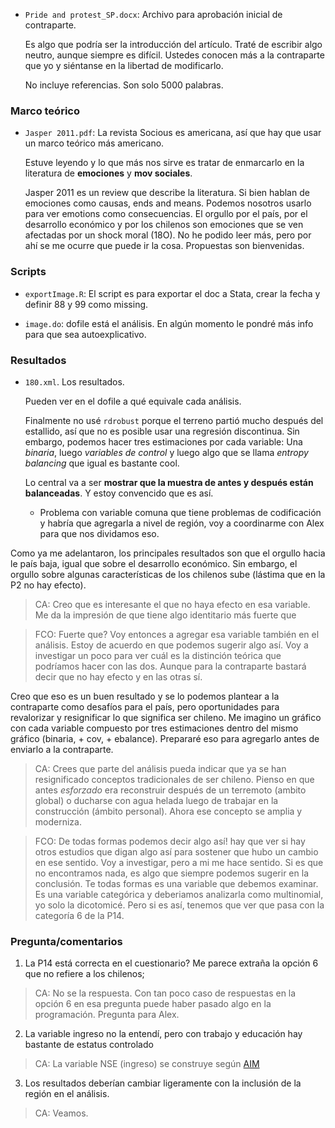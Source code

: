 - `Pride and protest_SP.docx`: Archivo para aprobación inicial de contraparte. 

	Es algo que podría ser la introducción del artículo. Traté de escribir algo neutro, aunque siempre es difícil. Ustedes conocen más a la contraparte que yo y siéntanse en la libertad de modificarlo. 
	
	No incluye referencias. Son solo 5000 palabras. 

### Marco teórico

- `Jasper 2011.pdf`: La revista Socious es americana, así que hay que usar un marco teórico más americano. 

	Estuve leyendo y lo que más nos sirve es tratar de enmarcarlo en la literatura de **emociones** y **mov sociales**. 

	Jasper 2011 es un review que describe la literatura. Si bien hablan de emociones como causas, ends and means. Podemos nosotros usarlo para ver emotions como consecuencias. El orgullo por el país, por el desarrollo económico y por los chilenos son emociones que se ven afectadas por un shock moral (18O). No he podido leer más, pero por ahí se me ocurre que puede ir la cosa. Propuestas son bienvenidas. 

### Scripts

- `exportImage.R`: El script es para exportar el doc a Stata, crear la fecha y definir 88 y 99 como missing. 

- `image.do`: dofile está el análisis. En algún momento le pondré más info para que sea autoexplicativo. 

### Resultados

- `180.xml`. Los resultados. 

	Pueden ver en el dofile a qué equivale cada análisis. 

	Finalmente no usé `rdrobust` porque el terreno partió mucho después del estallido, así que no es posible usar una regresión discontinua. Sin embargo, podemos hacer tres estimaciones por cada variable: Una *binaria*, luego *variables de control* y luego algo que se llama *entropy balancing* que igual es bastante cool. 

	Lo central va a ser **mostrar que la muestra de antes y después están balanceadas**. Y estoy convencido que es así. 

	* Problema con variable comuna que tiene problemas de codificación y habría que agregarla a nivel de región, voy a coordinarme con Alex para que nos dividamos eso. 

Como ya me adelantaron, los principales resultados son que el orgullo hacia le país baja, igual que sobre el desarrollo económico. Sin embargo, el orgullo sobre algunas características de los chilenos sube (lástima que en la P2 no hay efecto). 

> CA: Creo que es interesante el que no haya efecto en esa variable. Me da la impresión de que tiene algo identitario más fuerte que

> FCO: Fuerte que? Voy entonces a agregar esa variable también en el análisis. Estoy de acuerdo en que podemos sugerir algo así. Voy a investigar un poco para ver cuál es la distinción teórica que podríamos hacer con las dos. Aunque para la contraparte bastará decir que no hay efecto y en las otras sí.

Creo que eso es un buen resultado y se lo podemos plantear a la contraparte como desafíos para el país, pero oportunidades para revalorizar y resignificar lo que significa ser chileno. Me imagino un gráfico con cada variable compuesto por tres estimaciones dentro del mismo gráfico (binaria, + cov, + ebalance). Prepararé eso para agregarlo antes de enviarlo a la contraparte.

> CA: Crees que parte del análisis pueda indicar que ya se han resignificado conceptos tradicionales de ser chileno. Pienso en que antes _esforzado_ era reconstruir después de un terremoto (ambito global) o ducharse con agua helada luego de trabajar en la construcción (ámbito personal). Ahora ese concepto se amplia y moderniza. 

>FCO: De todas formas podemos decir algo así! hay que ver si hay otros estudios que digan algo así para sostener que hubo un cambio en ese sentido. Voy a investigar, pero a mi me hace sentido. Si es que no encontramos nada, es algo que siempre podemos sugerir en la conclusión. Te todas formas es una variable que debemos examinar. Es una variable categórica y deberiamos analizarla como multinomial, yo solo la dicotomicé. Pero si es así, tenemos que ver que pasa con la categoría 6 de la P14. 


### Pregunta/comentarios

1. La P14 está correcta en el cuestionario? Me parece extraña la opción 6 que no refiere a los chilenos; 

> CA: No se la respuesta. Con tan poco caso de respuestas en la opción 6 en esa pregunta puede haber pasado algo en la programación. Pregunta para Alex.

2. La variable ingreso no la entendí, pero con trabajo y educación hay bastante de estatus controlado

> CA: La variable NSE (ingreso) se construye según [AIM](https://www.aimchile.cl/wp-content/uploads/2020/02/Actualización-y-Manual-GSE-AIM-2019.pdf) 

3. Los resultados deberían cambiar ligeramente con la inclusión de la región en el análisis.

> CA: Veamos.
